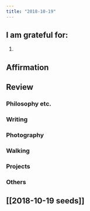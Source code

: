 ```yaml
---
title: "2018-10-19"
---
```

## I am grateful for:
1. 

## Affirmation

## Review
### Philosophy etc.

### Writing

### Photography

### Walking

### Projects

### Others

## [[2018-10-19 seeds]]
